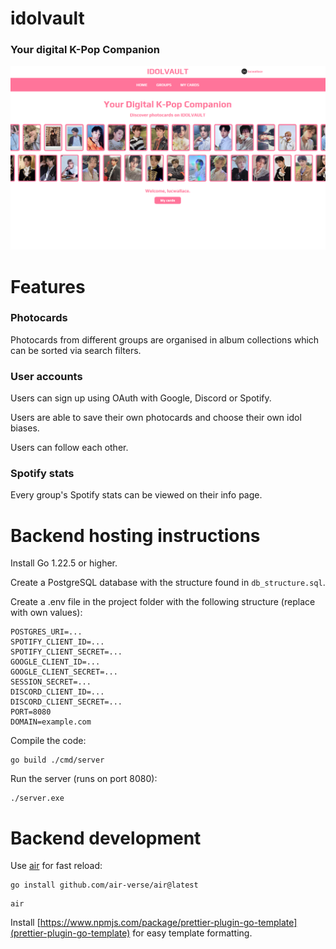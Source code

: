 # idolvault

### Your digital K-Pop Companion

![Idolvault](site.png)

# Features

### Photocards

Photocards from different groups are organised in album collections which can be sorted via search filters.

### User accounts

Users can sign up using OAuth with Google, Discord or Spotify.

Users are able to save their own photocards and choose their own idol biases.

Users can follow each other.

### Spotify stats

Every group's Spotify stats can be viewed on their info page.

# Backend hosting instructions

Install Go 1.22.5 or higher.

Create a PostgreSQL database with the structure found in `db_structure.sql`.

Create a .env file in the project folder with the following structure (replace with own values):

```
POSTGRES_URI=...
SPOTIFY_CLIENT_ID=...
SPOTIFY_CLIENT_SECRET=...
GOOGLE_CLIENT_ID=...
GOOGLE_CLIENT_SECRET=...
SESSION_SECRET=...
DISCORD_CLIENT_ID=...
DISCORD_CLIENT_SECRET=...
PORT=8080
DOMAIN=example.com
```

Compile the code:

```
go build ./cmd/server
```

Run the server (runs on port 8080):

```
./server.exe
```

# Backend development

Use [air](https://github.com/air-verse/air) for fast reload:

```
go install github.com/air-verse/air@latest
```

```
air
```

Install [https://www.npmjs.com/package/prettier-plugin-go-template](prettier-plugin-go-template) for easy
template formatting.
